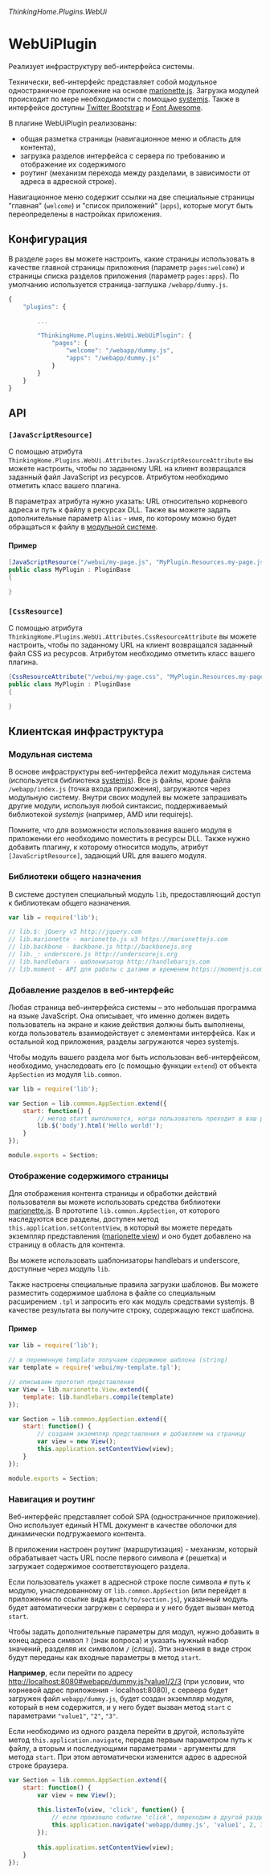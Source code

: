 *ThinkingHome.Plugins.WebUi*

# WebUiPlugin

Реализует инфраструктуру веб-интерфейса системы.

Технически, веб-интерфейс представляет собой модульное одностраничное приложение на основе [marionette.js](https://marionettejs.com). Загрузка модулей происходит по мере необходимости с помощью [systemjs](https://github.com/systemjs/systemjs). Также в интерфейсе доступны [Twitter Bootstrap](https://v4-alpha.getbootstrap.com) и [Font Awesome](http://fontawesome.io).

В плагине WebUiPlugin реализованы: 

- общая разметка страницы (навигационное меню и область для контента), 
- загрузка разделов интерфейса с сервера по требованию и отображение их содержимого
- роутинг (механизм перехода между разделами, в зависимости от адреса в адресной строке).

Навигационное меню содержит ссылки на две специальные страницы "главная" (`welcome`) и "список приложений" (`apps`), которые могут быть переопределены в настройках приложения.

## Конфигурация

В разделе `pages` вы можете настроить, какие страницы использовать в качестве главной страницы приложения (параметр `pages:welcome`) и страницы списка разделов приложения (параметр `pages:apps`). По умолчанию используется страница-заглушка `/webapp/dummy.js`.

```js
{
    "plugins": {

        ...

        "ThinkingHome.Plugins.WebUi.WebUiPlugin": {
            "pages": {
                "welcome": "/webapp/dummy.js",
                "apps": "/webapp/dummy.js"
            }
        }
    }
}
```

## API

### `[JavaScriptResource]`

С помощью атрибута `ThinkingHome.Plugins.WebUi.Attributes.JavaScriptResourceAttribute` вы можете настроить, чтобы по заданному URL на клиент возвращался заданный файл JavaScript из ресурсов. Атрибутом необходимо отметить класс вашего плагина. 

В параметрах атрибута нужно указать: URL относительно корневого адреса и путь к файлу в ресурсах DLL. Также вы можете задать дополнительные параметр `Alias` - имя, по которому можно будет обращаться к файлу в [модульной системе](#Модульная-система). 

#### Пример

```csharp
[JavaScriptResource("/webui/my-page.js", "MyPlugin.Resources.my-page.js")]
public class MyPlugin : PluginBase
{

}
```

### `[CssResource]`

С помощью атрибута `ThinkingHome.Plugins.WebUi.Attributes.CssResourceAttribute` вы можете настроить, чтобы по заданному URL на клиент возвращался заданный файл CSS из ресурсов. Атрибутом необходимо отметить класс вашего плагина. 

```csharp
[CssResourceAttribute("/webui/my-page.css", "MyPlugin.Resources.my-page.css")]
public class MyPlugin : PluginBase
{

}
```

## Клиентская инфраструктура

### Модульная система

В основе инфраструктуры веб-интерфейса лежит модульная система (используется библиотека [systemjs](https://github.com/systemjs/systemjs)). Все js файлы, кроме файла `/webapp/index.js` (точка входа приложения), загружаются через модульную систему. Внутри своих модулей вы можете запрашивать другие модули, используя любой синтаксис, поддерживаемый библиотекой *systemjs* (например, AMD или requirejs).

Помните, что для возможности использования вашего модуля в приложении его необходимо поместить в ресурсы DLL. Также нужно добавить плагину, к которому относится модуль, атрибут `[JavaScriptResource]`, задающий URL для вашего модуля.

### Библиотеки общего назначения

В системе доступен специальный модуль `lib`, предоставляющий доступ к библиотекам общего назначения.

```js
var lib = require('lib');

// lib.$: jQuery v3 http://jquery.com
// lib.marionette - marionette.js v3 https://marionettejs.com
// lib.backbone - backbone.js http://backbonejs.org
// lib._: underscore.js http://underscorejs.org
// lib.handlebars - шаблонизатор http://handlebarsjs.com
// lib.moment - API для работы с датами и временем https://momentjs.com
```

### Добавление разделов в веб-интерфейс

Любая страница веб-интерфейса системы – это небольшая программа на языке JavaScript. Она описывает, что именно должен видеть пользователь на экране и какие действия должны быть выполнены, когда пользователь взаимодействует с элементами интерфейса. Как и остальной код приложения, разделы загружаются через systemjs.

Чтобы модуль вашего раздела мог быть использован веб-интерфейсом, необходимо, унаследовать его (с помощью функции `extend`) от объекта `AppSection` из модуля `lib.common`. 

```js
var lib = require('lib');

var Section = lib.common.AppSection.extend({
    start: function() {
        // метод start выполняется, когда пользователь преходит в ваш раздел
        lib.$('body').html('Hello world!');
    }
});

module.exports = Section;
```

### Отображение содержимого страницы

Для отображения контента страницы и обработки действий пользователя вы можете использовать средства библиотеки [marionette.js](https://marionettejs.com). В прототипе `lib.common.AppSection`, от которого наследуются все разделы, доступен метод `this.application.setContentView`, в который вы можете передать экземпляр представления ([marionette view](http://marionettejs.com/docs/master/marionette.view.html)) и оно будет добавлено на страницу в область для контента. 

Вы можете использовать шаблонизаторы handlebars и underscore, доступные через модуль `lib`. 

Также настроены специальные правила загрузки шаблонов. Вы можете разместить содержимое шаблона в файле со специальным расширением `.tpl` и запросить его как модуль средствами systemjs. В качестве результата вы получите строку, содержащую текст шаблона.  

#### Пример

```js
var lib = require('lib');

// в переменную template получаем содержимое шаблона (string) 
var template = require('webui/my-template.tpl'); 

// описываем прототип представления
var View = lib.marionette.View.extend({
    template: lib.handlebars.compile(template)
});

var Section = lib.common.AppSection.extend({
    start: function() {
        // создаем экземпляр представления и добавляем на страницу
        var view = new View();
        this.application.setContentView(view);
    }
});

module.exports = Section;
```

### Навигация и роутинг

Веб-интерфейс представляет собой SPA (одностраничное приложение). Оно использует единый HTML документ в качестве оболочки для динамически подгружаемого контента.

В приложении настроен роутинг (маршрутизация) - механизм, который обрабатывает часть URL после первого символа `#` (решетка) и загружает содержимое соответствующего раздела.

Если пользователь укажет в адресной строке после символа `#` путь к модулю, унаследованному от `lib.common.AppSection` (или перейдет в приложении по ссылке вида `#path/to/section.js`), указанный модуль будет автоматически загружен с сервера и у него будет вызван метод `start`.

Чтобы задать дополнительные параметры для модул, нужно добавить в конец адреса символ `?` (знак вопроса) и указать нужный набор значений, разделяя их символом `/` (слэш). Эти значения в виде строк будут переданы как входные параметры в метод `start`.  

**Например**, если перейти по адресу [http://localhost:8080#webapp/dummy.js?value1/2/3](http://localhost:8080#webapp/dummy.js?value1/2/3) (при условии, что корневой адрес приложения - localhost:8080), с сервера будет загружен файл `webapp/dummy.js`, будет создан экземпляр модуля, который в нем содержится, и у него будет вызван метод `start` с параметрами `"value1"`, `"2"`, `"3"`. 

Если необходимо из одного раздела перейти в другой, используйте метод `this.application.navigate`, передав первым параметром путь к файлу, а вторым и последующими параметрами - аргументы для метода `start`. При этом автоматически изменится адрес в адресной строке браузера.

```js
var Section = lib.common.AppSection.extend({
    start: function() {
        var view = new View();
        
        this.listenTo(view, 'click', function() {
            // если произошло событие 'click', переходим в другой раздел
            this.application.navigate('webapp/dummy.js', 'value1', 2, 3);
        });
        
        this.application.setContentView(view);
    }
});
